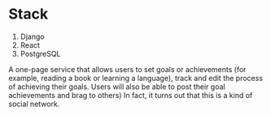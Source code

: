 # Stack

1. Django
2. React
3. PostgreSQL

A one-page service that allows users to set goals or achievements (for example, reading a book or learning a language), track and edit the process of achieving their goals. Users will also be able to post their goal achievements and brag to others) In fact, it turns out that this is a kind of social network.
